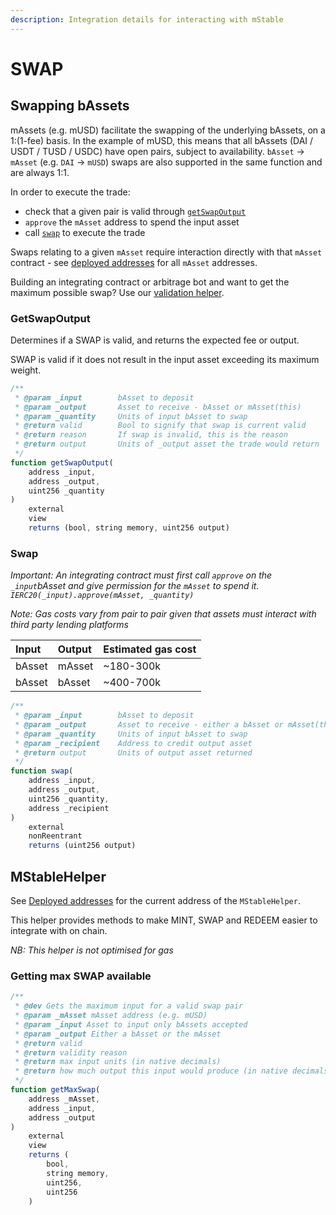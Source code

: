 ```yaml
---
description: Integration details for interacting with mStable
---
```


# SWAP

## Swapping bAssets

mAssets \(e.g. mUSD\) facilitate the swapping of the underlying bAssets, on a 1:\(1-fee\) basis. In the example of mUSD, this means that all bAssets \(DAI / USDT / TUSD / USDC\) have open pairs, subject to availability. `bAsset` -&gt; `mAsset` \(e.g. `DAI` -&gt; `mUSD`\) swaps are also supported in the same function and are always 1:1.

In order to execute the trade:

* check that a given pair is valid through [`getSwapOutput`](developers.md#getswapoutput)
* `approve` the `mAsset` address to spend the input asset
* call [`swap`](developers.md#swap) to execute the trade

Swaps relating to a given `mAsset` require interaction directly with that `mAsset` contract - see [deployed addresses](../deployed-addresses.md) for all `mAsset` addresses.

Building an integrating contract or arbitrage bot and want to get the maximum possible swap? Use our [validation helper](developers.md#validationhelper).

### GetSwapOutput

Determines if a SWAP is valid, and returns the expected fee or output.

SWAP is valid if it does not result in the input asset exceeding its maximum weight.

```typescript
/**
 * @param _input        bAsset to deposit
 * @param _output       Asset to receive - bAsset or mAsset(this)
 * @param _quantity     Units of input bAsset to swap
 * @return valid        Bool to signify that swap is current valid
 * @return reason       If swap is invalid, this is the reason
 * @return output       Units of _output asset the trade would return
 */
function getSwapOutput(
    address _input,
    address _output,
    uint256 _quantity
)
    external
    view
    returns (bool, string memory, uint256 output)
```

### Swap

_Important: An integrating contract must first call `approve` on the `_input`bAsset and give permission for the `mAsset` to spend it. `IERC20(_input).approve(mAsset, _quantity)`_

_Note: Gas costs vary from pair to pair given that assets must interact with third party lending platforms_

| Input | Output | Estimated gas cost |
| :--- | :--- | :--- |
| bAsset | mAsset | ~180-300k |
| bAsset | bAsset | ~400-700k |

```typescript
/**
 * @param _input        bAsset to deposit
 * @param _output       Asset to receive - either a bAsset or mAsset(this)
 * @param _quantity     Units of input bAsset to swap
 * @param _recipient    Address to credit output asset
 * @return output       Units of output asset returned
 */
function swap(
    address _input,
    address _output,
    uint256 _quantity,
    address _recipient
)
    external
    nonReentrant
    returns (uint256 output)
```

## MStableHelper

See [Deployed addresses](../deployed-addresses.md) for the current address of the `MStableHelper`.

This helper provides methods to make MINT, SWAP and REDEEM easier to integrate with on chain.

_NB: This helper is not optimised for gas_

### Getting max SWAP available

```typescript
/**
 * @dev Gets the maximum input for a valid swap pair
 * @param _mAsset mAsset address (e.g. mUSD)
 * @param _input Asset to input only bAssets accepted
 * @param _output Either a bAsset or the mAsset
 * @return valid
 * @return validity reason
 * @return max input units (in native decimals)
 * @return how much output this input would produce (in native decimals, after any fee)
 */
function getMaxSwap(
    address _mAsset,
    address _input,
    address _output
)
    external
    view
    returns (
        bool,
        string memory,
        uint256,
        uint256
    )
```



